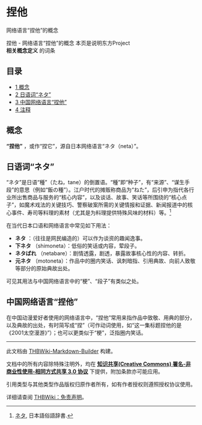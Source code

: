 # 捏他

<!-- source html: G:\repos\THBWiki-Markdown-Builder\THBWikiMarkdown\Temp\main\0\09\ns0%3A%E6%8D%8F%E4%BB%96.html -->

网络语言“捏他”的概念

捏他 - 网络语言“捏他”的概念
本页是说明东方Project  
 **相关概念定义** 的词条

## 目录

- [1 概念](#概念)
- [2 日语词“ネタ”](#日语词“ネタ”)
- [3 中国网络语言“捏他”](#中国网络语言“捏他”)
- [4 注释](#注释)





## 概念
  
 **“捏他”** ，或作“捏它”，源自日本网络语言“ネタ（neta）”。  

  


## 日语词“ネタ”
  
“ネタ”是日语“種”（たね，tane）的倒置语。“種”即“种子”，有“来源”、“谋生手段”的意思（例如“飯の種”）。江户时代的摊贩称商品为“ねた”，后引申为指代各行业所出售商品与服务的“核心内容”，以及谈话、故事、笑话等所围绕的“核心点子”，如魔术戏法的关键技巧、警察破案所需的关键情报和证据、新闻报道中的核心事件、寿司等料理的素材（尤其是为料理提供特殊风味的材料）等。[^cite_note-1]  

  
  
在当代日本口语和网络语言中常见如下用法：  

  

-  **ネタ** ：（往往是网民编造的）可以作为谈资的趣闻逸事。
-  **下ネタ** （shimoneta）：低俗的笑话或内容，荤段子。
-  **ネタばれ** （netabare）：剧情透露，剧透，暴露故事核心性的内容、转折。
-  **元ネタ** （motoneta）：作品中的圈内笑话、讽刺暗指、引用典故、向前人致敬等部分的原始典故出处。  


  
可见其用法与中国网络语言中的“梗”、“段子”有类似之处。
  


## 中国网络语言“捏他”
  
在中国动漫爱好者使用的网络语言中，“捏他”常用来指作品中致敬、用典的部分，以及典故的出处，有时简写成“捏”（可作动词使用，如“这一集标题捏他的是《2001太空漫游》”）；也可以更类似于“梗”，泛指圈内笑话。
  


[^cite_note-1]: [ネタ](http://zokugo-dict.com/24ne/neta.htm), 日本語俗語辞書.





---

此文档由 [THBWiki-Markdown-Builder](https://github.com/Delsin-Yu/THBWiki-Markdown-Builder) 构建。

文档中的所有内容除特殊注明外，均在 [**知识共享(Creative Commons) 署名-非商业性使用-相同方式共享 3.0 协议**](https://creativecommons.org/licenses/by-sa/3.0/deed.zh-hans) 下提供，附加条款亦可能应用。

引用类型与其他类型作品版权归原作者所有，如有作者授权则遵照授权协议使用。

详细请查阅 [THBWiki：免责声明](https://thbwiki.cc/THBWiki:%E5%85%8D%E8%B4%A3%E5%A3%B0%E6%98%8E)。

